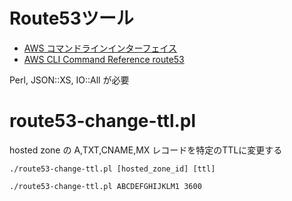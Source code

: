 # Route53ツール

* [AWS コマンドラインインターフェイス](https://aws.amazon.com/jp/cli/)
* [AWS CLI Command Reference route53](http://docs.aws.amazon.com/cli/latest/reference/route53/)

Perl, JSON::XS, IO::All が必要

# route53-change-ttl.pl
hosted zone の A,TXT,CNAME,MX レコードを特定のTTLに変更する

	./route53-change-ttl.pl [hosted_zone_id] [ttl]

	./route53-change-ttl.pl ABCDEFGHIJKLM1 3600

